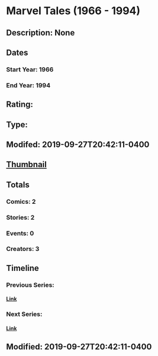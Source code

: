 # Marvel Tales (1966 - 1994)
## Description: None
## Dates
### Start Year: 1966
### End Year: 1994
## Rating: 
## Type: 
## Modifed: 2019-09-27T20:42:11-0400
## [Thumbnail](http://i.annihil.us/u/prod/marvel/i/mg/1/60/5d8e741866555.jpg)
## Totals
### Comics: 2
### Stories: 2
### Events: 0
### Creators: 3
## Timeline
### Previous Series: 
#### [Link]()
### Next Series: 
#### [Link]()
## Modified: 2019-09-27T20:42:11-0400